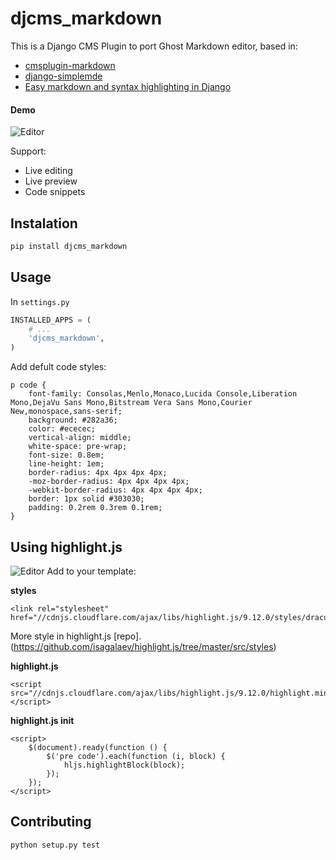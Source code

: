 # djcms_markdown

This is a Django CMS Plugin to port Ghost Markdown editor, based in:
* [cmsplugin-markdown](https://github.com/bitlabstudio/cmsplugin-markdown)
* [django-simplemde](https://github.com/onepill/django-simplemde)
* [Easy markdown and syntax highlighting in Django](https://www.ignoredbydinosaurs.com/posts/275-easy-markdown-and-syntax-highlighting-django)

#### Demo
![Editor](https://cdn.rawgit.com/carlosmart626/djcms_markdown/master/media/editor.gif)

Support:

* Live editing
* Live preview
* Code snippets

## Instalation

```bash
pip install djcms_markdown
```

## Usage
In `settings.py`

```python
INSTALLED_APPS = (
    # ...
    'djcms_markdown',
)
```
Add defult code styles:

```
p code {
    font-family: Consolas,Menlo,Monaco,Lucida Console,Liberation Mono,DejaVu Sans Mono,Bitstream Vera Sans Mono,Courier New,monospace,sans-serif;
    background: #282a36;
    color: #ececec;
    vertical-align: middle;
    white-space: pre-wrap;
    font-size: 0.8em;
    line-height: 1em;
    border-radius: 4px 4px 4px 4px;
    -moz-border-radius: 4px 4px 4px 4px;
    -webkit-border-radius: 4px 4px 4px 4px;
    border: 1px solid #303030;
    padding: 0.2rem 0.3rem 0.1rem;
}
```

## Using highlight.js
![Editor](https://cdn.rawgit.com/carlosmart626/djcms_markdown/master/media/code_example.png)
Add to your template:

**styles**
```
<link rel="stylesheet" href="//cdnjs.cloudflare.com/ajax/libs/highlight.js/9.12.0/styles/dracula.min.css">
```
More style in highlight.js [repo].(https://github.com/isagalaev/highlight.js/tree/master/src/styles)

**highlight.js**
```
<script src="//cdnjs.cloudflare.com/ajax/libs/highlight.js/9.12.0/highlight.min.js"></script>
```
**highlight.js init**
```
<script>
    $(document).ready(function () {
        $('pre code').each(function (i, block) {
            hljs.highlightBlock(block);
        });
    });
</script>
```

## Contributing
```
python setup.py test
```